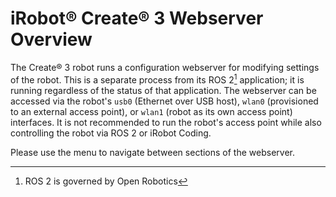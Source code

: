 # iRobot® Create® 3 Webserver Overview
The Create® 3 robot runs a configuration webserver for modifying settings of the robot.
This is a separate process from its ROS 2[^1] application; it is running regardless of the status of that application.
The webserver can be accessed via the robot's `usb0` (Ethernet over USB host), `wlan0` (provisioned to an external access point), or `wlan1` (robot as its own access point) interfaces.
It is not recommended to run the robot's access point while also controlling the robot via ROS 2 or iRobot Coding.

Please use the menu to navigate between sections of the webserver.

[^1]: ROS 2 is governed by Open Robotics
[^2]: All other trademarks mentioned are the property of their respective owners.